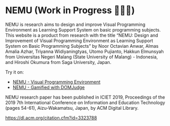 # NEMU (Work in Progress 👨🏼‍💻)
NEMU is research aims to design and improve Visual Programming Environment as Learning Support System on basic programming subjects. This website is a product from research with the title “NEMU: Design and Improvement of Visual Programming Environment as Learning Support System on Basic Programming Subjects” by Noor Octavian Anwar, Almas Amalia Azhar, Triyanna Widiyaningtyas, Utomo Pujianto, Hakkun Elmunsyah from Universitas Negeri Malang (State University of Malang) - Indonesia, and Hiroshi Okumura from Saga University, Japan.

Try it on:
- [NEMU - Visual Programming Environment](http://nemu-vpe.herokuapp.com)
- [NEMU - Gamified with DOMJudge](https://nemu-domjudge.herokuapp.com)


NEMU research paper has been published in ICIET 2019, Proceedings of the 2019 7th International Conference on Information and Education Technology (pages 54-61), Aizu-Wakamatsu, Japan, by ACM Digital Library.

https://dl.acm.org/citation.cfm?id=3323788
